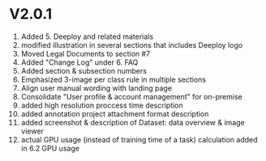 # V2.0.1

1. Added 5. Deeploy and related materials
2. modified illustration in several sections that includes Deeploy logo
3. Moved Legal Documents to section #7
4. Added "Change Log" under 6. FAQ
5. Added section & subsection numbers
6. Emphasized 3-image per class rule in multiple sections
7. Align user manual wording with landing page
8. Consolidate "User profile & account management" for on-premise
9. added high resolution proccess time description
10. added annotation project attachment format description
11. added screenshot & description of Dataset: data overview & image viewer
12. actual GPU usage (instead of training time of a task) calculation added in 6.2 GPU usage&#x20;
